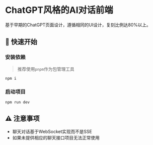 # ChatGPT风格的AI对话前端

基于早期的ChatGPT页面设计，遵循相同的UI设计，复刻比例达80%以上。

## :rocket: 快速开始

### 安装依赖

> 推荐使用`pnpm`作为包管理工具

```shell
npm i
```

### 启动项目

```shell
npm run dev
```

## :warning: 注意事项

- 聊天对话基于WebSocket实现而不是SSE
- 如果未提供相应的聊天接口项目无法正常使用
